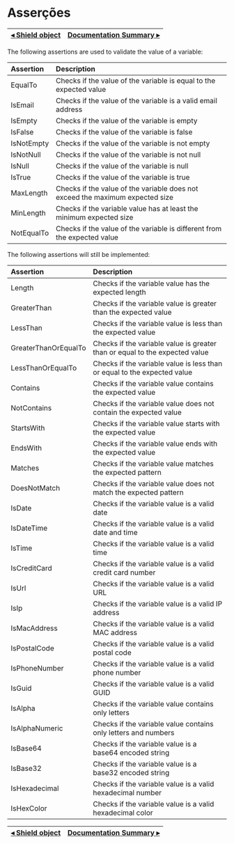 # Asserções

[◂ Shield object](02-shield.md) | [Documentation Summary ▸](index.md)
-- | --

The following assertions are used to validate the value of a variable:

| Assertion  | Description                                                                   |
| :--        | :--                                                                           |
| EqualTo    | Checks if the value of the variable is equal to the expected value            |
| IsEmail    | Checks if the value of the variable is a valid email address                  |
| IsEmpty    | Checks if the value of the variable is empty                                  |
| IsFalse    | Checks if the value of the variable is false                                  |
| IsNotEmpty | Checks if the value of the variable is not empty                              |
| IsNotNull  | Checks if the value of the variable is not null                               |
| IsNull     | Checks if the value of the variable is null                                   |
| IsTrue     | Checks if the value of the variable is true                                   |
| MaxLength  | Checks if the value of the variable does not exceed the maximum expected size |
| MinLength  | Checks if the variable value has at least the minimum expected size           |
| NotEqualTo | Checks if the value of the variable is different from the expected value      |

The following assertions will still be implemented:

| Assertion            | Description                                                                 |
| :--                  | :--                                                                         |
| Length               | Checks if the variable value has the expected length                        |
| GreaterThan          | Checks if the variable value is greater than the expected value             |
| LessThan             | Checks if the variable value is less than the expected value                |
| GreaterThanOrEqualTo | Checks if the variable value is greater than or equal to the expected value |
| LessThanOrEqualTo    | Checks if the variable value is less than or equal to the expected value    |
| Contains             | Checks if the variable value contains the expected value                    |
| NotContains          | Checks if the variable value does not contain the expected value            |
| StartsWith           | Checks if the variable value starts with the expected value                 |
| EndsWith             | Checks if the variable value ends with the expected value                   |
| Matches              | Checks if the variable value matches the expected pattern                   |
| DoesNotMatch         | Checks if the variable value does not match the expected pattern            |
| IsDate               | Checks if the variable value is a valid date                                |
| IsDateTime           | Checks if the variable value is a valid date and time                       |
| IsTime               | Checks if the variable value is a valid time                                |
| IsCreditCard         | Checks if the variable value is a valid credit card number                  |
| IsUrl                | Checks if the variable value is a valid URL                                 |
| IsIp                 | Checks if the variable value is a valid IP address                          |
| IsMacAddress         | Checks if the variable value is a valid MAC address                         |
| IsPostalCode         | Checks if the variable value is a valid postal code                         |
| IsPhoneNumber        | Checks if the variable value is a valid phone number                        |
| IsGuid               | Checks if the variable value is a valid GUID                                |
| IsAlpha              | Checks if the variable value contains only letters                          |
| IsAlphaNumeric       | Checks if the variable value contains only letters and numbers              |
| IsBase64             | Checks if the variable value is a base64 encoded string                     |
| IsBase32             | Checks if the variable value is a base32 encoded string                     |
| IsHexadecimal        | Checks if the variable value is a valid hexadecimal number                  |
| IsHexColor           | Checks if the variable value is a valid hexadecimal color                   |

[◂ Shield object](02-shield.md) | [Documentation Summary ▸](index.md)
-- | --

